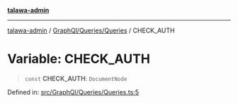 [**talawa-admin**](../../../../README.md)

***

[talawa-admin](../../../../README.md) / [GraphQl/Queries/Queries](../README.md) / CHECK\_AUTH

# Variable: CHECK\_AUTH

> `const` **CHECK\_AUTH**: `DocumentNode`

Defined in: [src/GraphQl/Queries/Queries.ts:5](https://github.com/bint-Eve/talawa-admin/blob/3ea1bc8148fd1f2efa92a17958ea5a5df0d9cc86/src/GraphQl/Queries/Queries.ts#L5)
